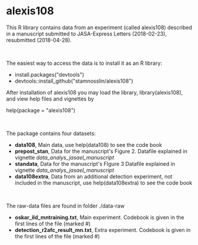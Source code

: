 # alexis108

This R library contains data from an experiment (called alexis108) described in a manuscript submitted to JASA-Express Letters (2018-02-23), resubmitted (2018-04-28).

<br>

The easiest way to access the data is to install it as an R library:

+ install.packages("devtools")
+ devtools::install_github("stamnosslin/alexis108") 

After installation of alexis108 you may load the library, library(alexis108), and view help files and vignettes by  

help(package = "alexis108")

<br>

The package contains four datasets:  

+ **data108**,  Main data, use help(data108) to see the code book
+ **prepost_stan**,  Data for the manuscript's Figure 2. Datafile explained in vignette *data_analys_jasael_manuscript*
+ **standata**,  Data for the manuscript's FIgure 3 Datafile explained in vignette *data_analys_jasael_manuscript*
+ **data108extra**, Data from an additional detection experiment, not included in the manuscript, use help(data108extra) to see the code book

<br>


The raw-data files are found in folder ./data-raw  

+ **oskar_ild_mntraining.txt**, Main experiment. Codebook is given in the first lines of the file (marked #)
+ **detection_r2afc_result_mn.txt**, Extra experiment. Codebook is given in the first lines of the file (marked #)
